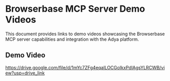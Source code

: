# Browserbase MCP Server Demo Videos

This document provides links to demo videos showcasing the Browserbase MCP server capabilities and integration with the Adya platform.

## Demo Video

https://drive.google.com/file/d/1mYc7ZFg4eqalLOCGoIkxPdlAgsYLRCWB/view?usp=drive_link
